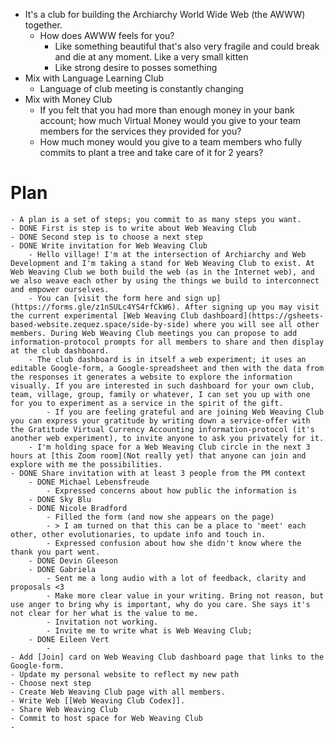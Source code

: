 - It's a club for building the Archiarchy World Wide Web (the AWWW) together.
	- How does AWWW feels for you?
		- Like something beautiful that's also very fragile and could break and die at any moment. Like a very small kitten
		- Like strong desire to posses something
- Mix with Language Learning Club
	- Language of club meeting is constantly changing
- Mix with Money Club
	- If you felt that you had more than enough money in your bank account; how much Virtual Money would you give to your team members for the services they provided for you?
	- How much money would you give to a team members who fully commits to plant a tree and take care of it for 2 years?
# Plan
	- A plan is a set of steps; you commit to as many steps you want.
	- DONE First is step is to write about Web Weaving Club
	- DONE Second step is to choose a next step
	- DONE Write invitation for Web Weaving Club
		- Hello village! I'm at the intersection of Archiarchy and Web Development and I'm taking a stand for Web Weaving Club to exist. At Web Weaving Club we both build the web (as in the Internet web), and we also weave each other by using the things we build to interconnect and empower ourselves.
		- You can [visit the form here and sign up](https://forms.gle/z1nSULc4YS4rfCkW6). After signing up you may visit the current experimental [Web Weaving Club dashboard](https://gsheets-based-website.zequez.space/side-by-side) where you will see all other members. During Web Weaving Club meetings you can propose to add information-protocol prompts for all members to share and then display at the club dashboard.
		- The club dashboard is in itself a web experiment; it uses an editable Google-form, a Google-spreadsheet and then with the data from the responses it generates a website to explore the information visually. If you are interested in such dashboard for your own club, team, village, group, family or whatever, I can set you up with one for you to experiment as a service in the spirit of the gift.
			- If you are feeling grateful and are joining Web Weaving Club you can express your gratitude by writing down a service-offer with the Gratitude Virtual Currency Accounting information-protocol (it's another web experiment), to invite anyone to ask you privately for it.
		- I'm holding space for a Web Weaving Club circle in the next 3 hours at [this Zoom room](Not really yet) that anyone can join and explore with me the possibilities.
	- DONE Share invitation with at least 3 people from the PM context
		- DONE Michael Lebensfreude
			- Expressed concerns about how public the information is
		- DONE Sky Blu
		- DONE Nicole Bradford
			- Filled the form (and now she appears on the page)
			- > I am turned on that this can be a place to 'meet' each other, other evolutionaries, to update info and touch in.
			- Expressed confusion about how she didn't know where the thank you part went.
		- DONE Devin Gleeson
		- DONE Gabriela
			- Sent me a long audio with a lot of feedback, clarity and proposals <3
			- Make more clear value in your writing. Bring not reason, but use anger to bring why is important, why do you care. She says it's not clear for her what is the value to me.
			- Invitation not working.
			- Invite me to write what is Web Weaving Club;
		- DONE Eileen Vert
			-
	- Add [Join] card on Web Weaving Club dashboard page that links to the Google-form.
	- Update my personal website to reflect my new path
	- Choose next step
	- Create Web Weaving Club page with all members.
	- Write Web [[Web Weaving Club Codex]].
	- Share Web Weaving Club
	- Commit to host space for Web Weaving Club
	-